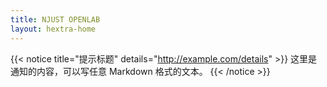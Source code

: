 ```yaml
---
title: NJUST OPENLAB
layout: hextra-home
---
```


{{< notice title="提示标题" details="http://example.com/details" >}}
这里是通知的内容，可以写任意 Markdown 格式的文本。
{{< /notice >}}
